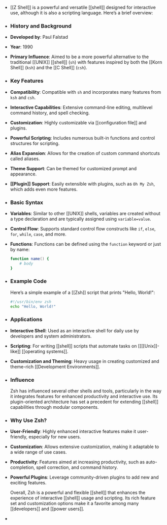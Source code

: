 - [[Z Shell]] is a powerful and versatile [[shell]] designed for interactive use, although it is also a scripting language. Here’s a brief overview:
- ### **History and Background**
- **Developed by**: Paul Falstad
- **Year**: 1990
- **Primary Influence**: Aimed to be a more powerful alternative to the traditional [[UNIX]] [[shell]] (`sh`) with features inspired by both the [[Korn Shell]] (`ksh`) and the [[C Shell]] (`csh`).
- ### **Key Features**
- **Compatibility**: Compatible with `sh` and incorporates many features from `ksh` and `csh`.
- **Interactive Capabilities**: Extensive command-line editing, multilevel command history, and spell checking.
- **Customization**: Highly customizable via [[configuration file]] and plugins.
- **Powerful Scripting**: Includes numerous built-in functions and control structures for scripting.
- **Alias Expansion**: Allows for the creation of custom command shortcuts called aliases.
- **Theme Support**: Can be themed for customized prompt and appearance.
- **[[Plugin]] Support**: Easily extensible with plugins, such as `Oh My Zsh`, which adds even more features.
- ### **Basic Syntax**
- **Variables**: Similar to other [[UNIX]] shells, variables are created without a type declaration and are typically assigned using `variable=value`.
- **Control Flow**: Supports standard control flow constructs like `if`, `else`, `for`, `while`, `case`, and more.
- **Functions**: Functions can be defined using the `function` keyword or just by name:
  
  
  
  ```zsh
  function name() {
      # body
  }
  ```
- ### **Example Code**
  
  Here’s a simple example of a [[Zsh]] script that prints "Hello, World!":
  
  ```zsh
  #!/usr/bin/env zsh
  echo "Hello, World!"
  ```
- ### **Applications**
- **Interactive Shell**: Used as an interactive shell for daily use by developers and system administrators.
- **Scripting**: For writing [[shell]] scripts that automate tasks on [[[[Unix]]-like]] [[operating systems]].
- **Customization and Theming**: Heavy usage in creating customized and theme-rich [[Development Environments]].
- ### **Influence**
  
  Zsh has influenced several other shells and tools, particularly in the way it integrates features for enhanced productivity and interactive use. Its plugin-oriented architecture has set a precedent for extending [[shell]] capabilities through modular components.
- ### **Why Use Zsh?**
- **User-Friendly**: Highly enhanced interactive features make it user-friendly, especially for new users.
- **Customization**: Allows extensive customization, making it adaptable to a wide range of use cases.
- **Productivity**: Features aimed at increasing productivity, such as auto-completion, spell correction, and command history.
- **Powerful Plugins**: Leverage community-driven plugins to add new and exciting features.
  
  Overall, Zsh is a powerful and flexible [[shell]] that enhances the experience of interactive [[shell]] usage and scripting. Its rich feature set and customization options make it a favorite among many [[developers]] and [[power users]].
-